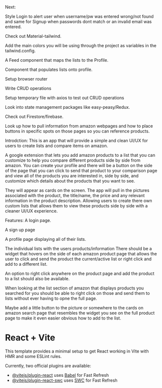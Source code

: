 Next: 

Style Login to alert user when username/pw was entered wrong/not found and same for
Signup when passwords dont match or an invalid email was entered.

Check out Material-tailwind.

Add the main colors you will be using through the project as variables in the tailwind.config.

A Feed component that maps the lists to the Profile.

Component that populates lists onto profile.

Setup browser router  

Write CRUD operations

Setup temporary file with axios to test out CRUD operations

Look into state management packages like easy-peasy/Redux.

Check out Firestore/firebase.

Look up how to pull information from amazon webpages and how to place buttons in specific spots on those pages so you can reference products.

Introdction: This is an app that will provide a simple and clean UI/UX for users to create lists and compare items on amazon.

A google extension that lets you add amazon products to a list that you can customize to help you compare different products side by side from amazon. You can create your profile and there will be a button on the side of the page that you can click to send that product to your comparison page and view all of the products you are interested in, side by side, and customize which details about the products that you want to see.

They will appear as cards on the screen. The app will pull in the pictures associated with the product, the title/name, the price and any relevant information in the product description. Allowing users to create there own custom lists that allows them to view these products side by side with a cleaner UI/UX experience.

Features: A login page.

A sign up page

A profile page displaying all of their lists.

The individual lists with the users products/information
There should be a widget that hovers on the side of each amazon product page that allows the user to click and send the product the current/active list or right click and add to a different list. 

An option to right click anywhere on the product page and add the product to a list should also be available.

When looking at the list section of amazon that displays products you searched for you should be able to right click on those and send them to lists without ever having to opne the full page.

Maybe add a little button to the picture or somewhere to the cards on amazon search page that resembles the widget you see on the full product page to make it even easier obvious how to add to the list.


# React + Vite

This template provides a minimal setup to get React working in Vite with HMR and some ESLint rules.

Currently, two official plugins are available: 

- [@vitejs/plugin-react](https://github.com/vitejs/vite-plugin-react/blob/main/packages/plugin-react/README.md) uses [Babel](https://babeljs.io/) for Fast Refresh
- [@vitejs/plugin-react-swc](https://github.com/vitejs/vite-plugin-react-swc) uses [SWC](https://swc.rs/) for Fast Refresh